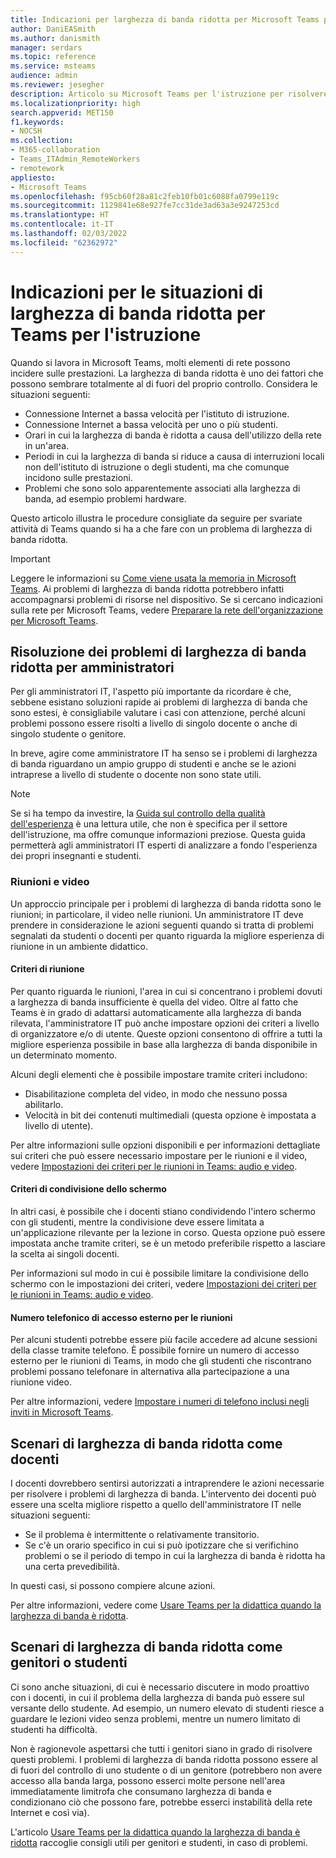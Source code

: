 ```yaml
---
title: Indicazioni per larghezza di banda ridotta per Microsoft Teams per l'istruzione
author: DaniEASmith
ms.author: danismith
manager: serdars
ms.topic: reference
ms.service: msteams
audience: admin
ms.reviewer: jesegher
description: Articolo su Microsoft Teams per l'istruzione per risolvere i problemi di video e riunioni associati a una ridotta larghezza di banda. Genitori, educatori o amministratori IT hanno a disposizione varie opzioni per migliorare l'esperienza con Teams.
ms.localizationpriority: high
search.appverid: MET150
f1.keywords:
- NOCSH
ms.collection:
- M365-collaboration
- Teams_ITAdmin_RemoteWorkers
- remotework
appliesto:
- Microsoft Teams
ms.openlocfilehash: f95cb60f28a81c2feb10fb01c6088fa0799e119c
ms.sourcegitcommit: 1129841e68e927fe7cc31de3ad63a3e9247253cd
ms.translationtype: HT
ms.contentlocale: it-IT
ms.lasthandoff: 02/03/2022
ms.locfileid: "62362972"
---
```

# <a name="help-for-low-bandwidth-situations-for-teams-for-edu"></a>Indicazioni per le situazioni di larghezza di banda ridotta per Teams per l'istruzione

Quando si lavora in Microsoft Teams, molti elementi di rete possono incidere sulle prestazioni. La larghezza di banda ridotta è uno dei fattori che possono sembrare totalmente al di fuori del proprio controllo. Considera le situazioni seguenti:

- Connessione Internet a bassa velocità per l'istituto di istruzione.
- Connessione Internet a bassa velocità per uno o più studenti.
- Orari in cui la larghezza di banda è ridotta a causa dell'utilizzo della rete in un'area.
- Periodi in cui la larghezza di banda si riduce a causa di interruzioni locali non dell'istituto di istruzione o degli studenti, ma che comunque incidono sulle prestazioni.
- Problemi che sono solo apparentemente associati alla larghezza di banda, ad esempio problemi hardware.

Questo articolo illustra le procedure consigliate da seguire per svariate attività di Teams quando si ha a che fare con un problema di larghezza di banda ridotta.

> [!IMPORTANT]
> Leggere le informazioni su [Come viene usata la memoria in Microsoft Teams](teams-memory-usage-perf.md). Ai problemi di larghezza di banda ridotta potrebbero infatti accompagnarsi problemi di risorse nel dispositivo. Se si cercano indicazioni sulla rete per Microsoft Teams, vedere [Preparare la rete dell'organizzazione per Microsoft Teams](prepare-network.md).

## <a name="resolving-low-bandwidth-issues-for-admins"></a>Risoluzione dei problemi di larghezza di banda ridotta per amministratori

Per gli amministratori IT, l'aspetto più importante da ricordare è che, sebbene esistano soluzioni rapide ai problemi di larghezza di banda che sono estesi, è consigliabile valutare i casi con attenzione, perché alcuni problemi possono essere risolti a livello di singolo docente o anche di singolo studente o genitore.

In breve, agire come amministratore IT ha senso se i problemi di larghezza di banda riguardano un ampio gruppo di studenti e anche se le azioni intraprese a livello di studente o docente non sono state utili.

> [!NOTE]
> Se si ha tempo da investire, la [Guida sul controllo della qualità dell'esperienza](quality-of-experience-review-guide.md) è una lettura utile, che non è specifica per il settore dell'istruzione, ma offre comunque informazioni preziose. Questa guida permetterà agli amministratori IT esperti di analizzare a fondo l'esperienza dei propri insegnanti e studenti.

### <a name="meetings-and-video"></a>Riunioni e video

Un approccio principale per i problemi di larghezza di banda ridotta sono le riunioni; in particolare, il video nelle riunioni. Un amministratore IT deve prendere in considerazione le azioni seguenti quando si tratta di problemi segnalati da studenti o docenti per quanto riguarda la migliore esperienza di riunione in un ambiente didattico.

#### <a name="meeting-policies"></a>Criteri di riunione

Per quanto riguarda le riunioni, l'area in cui si concentrano i problemi dovuti a larghezza di banda insufficiente è quella del video. Oltre al fatto che Teams è in grado di adattarsi automaticamente alla larghezza di banda rilevata, l'amministratore IT può anche impostare opzioni dei criteri a livello di organizzatore e/o di utente. Queste opzioni consentono di offrire a tutti la migliore esperienza possibile in base alla larghezza di banda disponibile in un determinato momento.

Alcuni degli elementi che è possibile impostare tramite criteri includono:

- Disabilitazione completa del video, in modo che nessuno possa abilitarlo.
- Velocità in bit dei contenuti multimediali (questa opzione è impostata a livello di utente).

Per altre informazioni sulle opzioni disponibili e per informazioni dettagliate sui criteri che può essere necessario impostare per le riunioni e il video, vedere [Impostazioni dei criteri per le riunioni in Teams: audio e video](meeting-policies-audio-and-video.md).

#### <a name="screen-sharing-policies"></a>Criteri di condivisione dello schermo

In altri casi, è possibile che i docenti stiano condividendo l'intero schermo con gli studenti, mentre la condivisione deve essere limitata a un'applicazione rilevante per la lezione in corso. Questa opzione può essere impostata anche tramite criteri, se è un metodo preferibile rispetto a lasciare la scelta ai singoli docenti.

Per informazioni sul modo in cui è possibile limitare la condivisione dello schermo con le impostazioni dei criteri, vedere [Impostazioni dei criteri per le riunioni in Teams: audio e video](meeting-policies-audio-and-video.md).

#### <a name="dial-in-number-for-meetings"></a>Numero telefonico di accesso esterno per le riunioni

Per alcuni studenti potrebbe essere più facile accedere ad alcune sessioni della classe tramite telefono. È possibile fornire un numero di accesso esterno per le riunioni di Teams, in modo che gli studenti che riscontrano problemi possano telefonare in alternativa alla partecipazione a una riunione video.

Per altre informazioni, vedere [Impostare i numeri di telefono inclusi negli inviti in Microsoft Teams](set-the-phone-numbers-included-on-invites-in-teams.md).

## <a name="low-bandwidth-scenarios-as-an-educator"></a>Scenari di larghezza di banda ridotta come docenti

I docenti dovrebbero sentirsi autorizzati a intraprendere le azioni necessarie per risolvere i problemi di larghezza di banda. L'intervento dei docenti può essere una scelta migliore rispetto a quello dell'amministratore IT nelle situazioni seguenti:

- Se il problema è intermittente o relativamente transitorio.
- Se c'è un orario specifico in cui si può ipotizzare che si verifichino problemi o se il periodo di tempo in cui la larghezza di banda è ridotta ha una certa prevedibilità.

In questi casi, si possono compiere alcune azioni.

Per altre informazioni, vedere come [Usare Teams per la didattica quando la larghezza di banda è ridotta](https://support.office.com/article/use-teams-for-schoolwork-when-bandwidth-is-low-5c5675f7-1b55-471a-9daa-ec1e6df38262).

## <a name="low-bandwidth-scenarios-as-a-parent-or-student"></a>Scenari di larghezza di banda ridotta come genitori o studenti

Ci sono anche situazioni, di cui è necessario discutere in modo proattivo con i docenti, in cui il problema della larghezza di banda può essere sul versante dello studente. Ad esempio, un numero elevato di studenti riesce a guardare le lezioni video senza problemi, mentre un numero limitato di studenti ha difficoltà.

Non è ragionevole aspettarsi che tutti i genitori siano in grado di risolvere questi problemi. I problemi di larghezza di banda ridotta possono essere al di fuori del controllo di uno studente o di un genitore (potrebbero non avere accesso alla banda larga, possono esserci molte persone nell'area immediatamente limitrofa che consumano larghezza di banda e condizionano ciò che possono fare, potrebbe esserci instabilità della rete Internet e così via).

L'articolo [Usare Teams per la didattica quando la larghezza di banda è ridotta](https://support.office.com/article/use-teams-for-schoolwork-when-bandwidth-is-low-5c5675f7-1b55-471a-9daa-ec1e6df38262) raccoglie consigli utili per genitori e studenti, in caso di problemi.